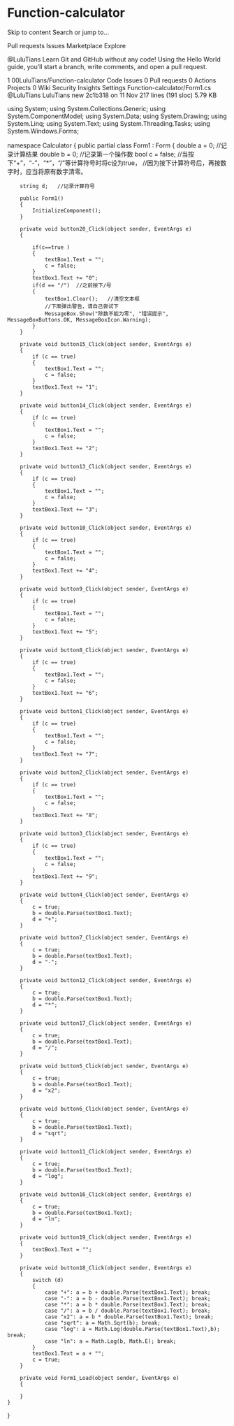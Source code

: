 # Function-calculator
Skip to content
Search or jump to…

Pull requests
Issues
Marketplace
Explore
 
@LuluTians 
Learn Git and GitHub without any code!
Using the Hello World guide, you’ll start a branch, write comments, and open a pull request.


1
00LuluTians/Function-calculator
 Code Issues 0 Pull requests 0 Actions Projects 0 Wiki Security Insights Settings
Function-calculator/Form1.cs
@LuluTians LuluTians new
2c1b318 on 11 Nov
217 lines (191 sloc)  5.79 KB
  
using System;
using System.Collections.Generic;
using System.ComponentModel;
using System.Data;
using System.Drawing;
using System.Linq;
using System.Text;
using System.Threading.Tasks;
using System.Windows.Forms;

namespace Calculator
{
    public partial class Form1 : Form
    {
        double a = 0;   //记录计算结果
        double b = 0;   //记录第一个操作数
        bool c = false;  //当按下“+”，“-”，“*”，“/”等计算符号时将c设为true，
                         //因为按下计算符号后，再按数字时，应当将原有数字清零。

        string d;   //记录计算符号

        public Form1()
        {
            InitializeComponent();
        }

        private void button20_Click(object sender, EventArgs e)
        {

            if(c==true )
            {
                textBox1.Text = "";
                c = false;
            }
            textBox1.Text += "0";
            if(d == "/")  //之前按下/号
            {
                textBox1.Clear();   //清空文本框
                //下面弹出警告，请自己尝试下
                MessageBox.Show("除数不能为零", "错误提示", MessageBoxButtons.OK, MessageBoxIcon.Warning);
            }
        }

        private void button15_Click(object sender, EventArgs e)
        {
            if (c == true)
            {
                textBox1.Text = "";
                c = false;
            }
            textBox1.Text += "1";
        }

        private void button14_Click(object sender, EventArgs e)
        {
            if (c == true)
            {
                textBox1.Text = "";
                c = false;
            }
            textBox1.Text += "2";
        }

        private void button13_Click(object sender, EventArgs e)
        {
            if (c == true)
            {
                textBox1.Text = "";
                c = false;
            }
            textBox1.Text += "3";
        }

        private void button10_Click(object sender, EventArgs e)
        {
            if (c == true)
            {
                textBox1.Text = "";
                c = false;
            }
            textBox1.Text += "4";
        }

        private void button9_Click(object sender, EventArgs e)
        {
            if (c == true)
            {
                textBox1.Text = "";
                c = false;
            }
            textBox1.Text += "5";
        }

        private void button8_Click(object sender, EventArgs e)
        {
            if (c == true)
            {
                textBox1.Text = "";
                c = false;
            }
            textBox1.Text += "6";
        }

        private void button1_Click(object sender, EventArgs e)
        {
            if (c == true)
            {
                textBox1.Text = "";
                c = false;
            }
            textBox1.Text += "7";
        }

        private void button2_Click(object sender, EventArgs e)
        {
            if (c == true)
            {
                textBox1.Text = "";
                c = false;
            }
            textBox1.Text += "8";
        }

        private void button3_Click(object sender, EventArgs e)
        {
            if (c == true)
            {
                textBox1.Text = "";
                c = false;
            }
            textBox1.Text += "9";
        }

        private void button4_Click(object sender, EventArgs e)
        {
            c = true;
            b = double.Parse(textBox1.Text);
            d = "+";
        }

        private void button7_Click(object sender, EventArgs e)
        {
            c = true;
            b = double.Parse(textBox1.Text);
            d = "-";
        }

        private void button12_Click(object sender, EventArgs e)
        {
            c = true;
            b = double.Parse(textBox1.Text);
            d = "*";
        }

        private void button17_Click(object sender, EventArgs e)
        {
            c = true;
            b = double.Parse(textBox1.Text);
            d = "/";
        }

        private void button5_Click(object sender, EventArgs e)
        {
            c = true;
            b = double.Parse(textBox1.Text);
            d = "x2";
        }

        private void button6_Click(object sender, EventArgs e)
        {
            c = true;
            b = double.Parse(textBox1.Text);
            d = "sqrt";
        }

        private void button11_Click(object sender, EventArgs e)
        {
            c = true;
            b = double.Parse(textBox1.Text);
            d = "log";
        }

        private void button16_Click(object sender, EventArgs e)
        {
            c = true;
            b = double.Parse(textBox1.Text);
            d = "ln";
        }

        private void button19_Click(object sender, EventArgs e)
        {
            textBox1.Text = "";
        }

        private void button18_Click(object sender, EventArgs e)
        {
            switch (d)
            {
                case "+": a = b + double.Parse(textBox1.Text); break;
                case "-": a = b - double.Parse(textBox1.Text); break;
                case "*": a = b * double.Parse(textBox1.Text); break;
                case "/": a = b / double.Parse(textBox1.Text); break;
                case "x2": a = b * double.Parse(textBox1.Text); break;
                case "sqrt": a = Math.Sqrt(b); break;
                case "log": a = Math.Log(double.Parse(textBox1.Text),b); break;
                case "ln": a = Math.Log(b, Math.E); break;
            }
            textBox1.Text = a + "";
            c = true;
        }

        private void Form1_Load(object sender, EventArgs e)
        {

        }
    }
}

